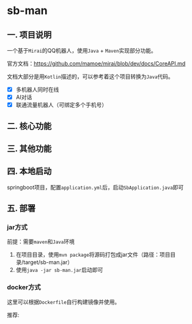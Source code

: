 # sb-man

## 一. 项目说明

一个基于`Mirai`的QQ机器人，使用`Java` + `Maven`实现部分功能。

官方文档：https://github.com/mamoe/mirai/blob/dev/docs/CoreAPI.md

文档大部分是用`Kotlin`描述的，可以参考着这个项目转换为`Java`代码。

- [x] 多机器人同时在线
- [x] AI对话
- [x] 联通流量机器人（可绑定多个手机号）

## 二. 核心功能

## 三. 其他功能

## 四. 本地启动

springboot项目，配置`application.yml`后，启动`SbApplication.java`即可

## 五. 部署

### jar方式

前提：需要`maven`和`Java`环境

1. 在项目目录，使用`mvn package`将源码打包成jar文件（路径：项目目录/target/sb-man.jar）
2. 使用`java -jar sb-man.jar`启动即可

### docker方式

这里可以根据`Dockerfile`自行构建镜像并使用。

推荐:
```shell

```
